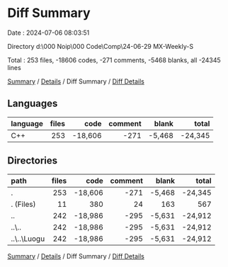 # Diff Summary

Date : 2024-07-06 08:03:51

Directory d:\\000 Noip\\000 Code\\Comp\\24-06-29 MX-Weekly-S

Total : 253 files,  -18606 codes, -271 comments, -5468 blanks, all -24345 lines

[Summary](results.md) / [Details](details.md) / Diff Summary / [Diff Details](diff-details.md)

## Languages
| language | files | code | comment | blank | total |
| :--- | ---: | ---: | ---: | ---: | ---: |
| C++ | 253 | -18,606 | -271 | -5,468 | -24,345 |

## Directories
| path | files | code | comment | blank | total |
| :--- | ---: | ---: | ---: | ---: | ---: |
| . | 253 | -18,606 | -271 | -5,468 | -24,345 |
| . (Files) | 11 | 380 | 24 | 163 | 567 |
| .. | 242 | -18,986 | -295 | -5,631 | -24,912 |
| ..\\.. | 242 | -18,986 | -295 | -5,631 | -24,912 |
| ..\\..\\Luogu | 242 | -18,986 | -295 | -5,631 | -24,912 |

[Summary](results.md) / [Details](details.md) / Diff Summary / [Diff Details](diff-details.md)